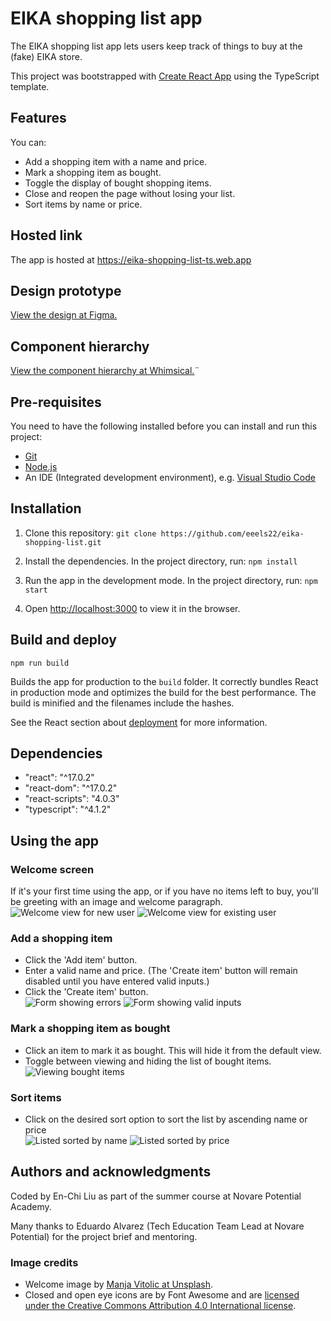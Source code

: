 # EIKA shopping list app

The EIKA shopping list app lets users keep track of things to buy at the (fake) EIKA store.

This project was bootstrapped with [Create React App](https://github.com/facebook/create-react-app) using the TypeScript template.

## Features

You can:

- Add a shopping item with a name and price.
- Mark a shopping item as bought.
- Toggle the display of bought shopping items.
- Close and reopen the page without losing your list.
- Sort items by name or price.

## Hosted link

The app is hosted at https://eika-shopping-list-ts.web.app

## Design prototype

[View the design at Figma.](https://www.figma.com/file/brKqUwVgro4pEbvCf7maE0/Shopping-list?node-id=0%3A1)

## Component hierarchy

[View the component hierarchy at Whimsical.](https://whimsical.com/shopping-list-KTu2Z8eFMtf9E3psbzR2Xm@2Ux7TurymMSmk6jWXHKT)¨

## Pre-requisites

You need to have the following installed before you can install and run this project:

- [Git](https://git-scm.com/book/en/v2/Getting-Started-Installing-Git)
- [Node.js](https://nodejs.org/en/download/)
- An IDE (Integrated development environment), e.g. [Visual Studio Code](https://code.visualstudio.com/download)

## Installation

1. Clone this repository: `git clone https://github.com/eeels22/eika-shopping-list.git`

2. Install the dependencies. In the project directory, run: `npm install`

3. Run the app in the development mode. In the project directory, run: `npm start`

4. Open [http://localhost:3000](http://localhost:3000) to view it in the browser.

## Build and deploy

`npm run build`

Builds the app for production to the `build` folder. It correctly bundles React in production mode and optimizes the build for the best performance. The build is minified and the filenames include the hashes.

See the React section about [deployment](https://facebook.github.io/create-react-app/docs/deployment) for more information.

## Dependencies

- "react": "^17.0.2"
- "react-dom": "^17.0.2"
- "react-scripts": "4.0.3"
- "typescript": "^4.1.2"

## Using the app

### Welcome screen

If it's your first time using the app, or if you have no items left to buy, you'll be greeting with an image and welcome paragraph.  
![Welcome view for new user](./screenshots/welcome-new-user.png) ![Welcome view for existing user](./screenshots/welcome-existing-user.png)

### Add a shopping item

- Click the 'Add item' button.
- Enter a valid name and price. (The 'Create item' button will remain disabled until you have entered valid inputs.)
- Click the 'Create item' button.  
  ![Form showing errors](./screenshots/item-form-error.png) ![Form showing valid inputs](./screenshots/item-form-valid.png)

### Mark a shopping item as bought

- Click an item to mark it as bought. This will hide it from the default view.
- Toggle between viewing and hiding the list of bought items.  
  ![Viewing bought items](./screenshots/bought-items.png)

### Sort items

- Click on the desired sort option to sort the list by ascending name or price  
  ![Listed sorted by name](./screenshots/list-sorted-name.png) ![Listed sorted by price](./screenshots/list-sorted-price.png)

## Authors and acknowledgments

Coded by En-Chi Liu as part of the summer course at Novare Potential Academy.

Many thanks to Eduardo Alvarez (Tech Education Team Lead at Novare Potential) for the project brief and mentoring.

### Image credits

- Welcome image by [Manja Vitolic at Unsplash](https://unsplash.com/@madhatterzone).
- Closed and open eye icons are by Font Awesome and are [licensed under the Creative Commons Attribution 4.0 International license](https://fontawesome.com/license).
